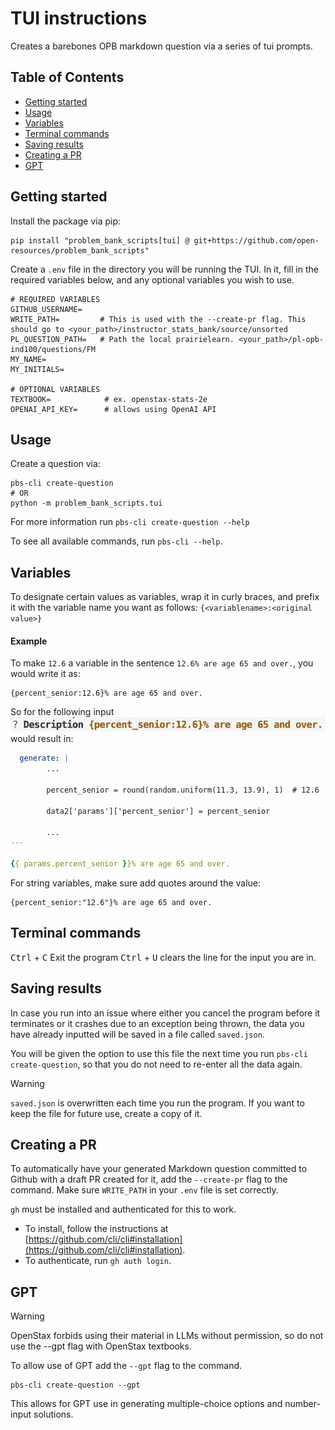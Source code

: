 # TUI instructions
Creates a barebones OPB markdown question via a series of tui prompts.

## Table of Contents
- [Getting started](#getting-started)
- [Usage](#usage)
- [Variables](#variables)
- [Terminal commands](#terminal-commands)
- [Saving results](#saving-results)
- [Creating a PR](#creating-a-pr)
- [GPT](#gpt)

## Getting started

Install the package via pip:
```shell
pip install "problem_bank_scripts[tui] @ git+https://github.com/open-resources/problem_bank_scripts"
```

Create a `.env` file in the directory you will be running the TUI. In it, fill in the required variables below, and any optional variables you wish to use.

```
# REQUIRED VARIABLES
GITHUB_USERNAME=
WRITE_PATH=         # This is used with the --create-pr flag. This should go to <your_path>/instructor_stats_bank/source/unsorted
PL_QUESTION_PATH=   # Path the local prairielearn. <your_path>/pl-opb-ind100/questions/FM
MY_NAME=
MY_INITIALS=

# OPTIONAL VARIABLES
TEXTBOOK=            # ex. openstax-stats-2e
OPENAI_API_KEY=      # allows using OpenAI API
```

## Usage

Create a question via:
```shell
pbs-cli create-question
# OR
python -m problem_bank_scripts.tui
```

For more information run `pbs-cli create-question --help`

To see all available commands, run `pbs-cli --help`.

## Variables
To designate certain values as variables, wrap it in curly braces, and prefix it with the variable name you want as follows:
`{<variablename>:<original value>}`

#### Example
To make `12.6` a variable in the sentence `12.6% are age 65 and over.`, you would write it as:
```shell
{percent_senior:12.6}% are age 65 and over.
```

So for the following input
![alt text](variable_example.png "Title")
would result in:
```yml
  generate: |
        ...

        percent_senior = round(random.uniform(11.3, 13.9), 1)  # 12.6

        data2['params']['percent_senior'] = percent_senior

        ...
---

{{ params.percent_senior }}% are age 65 and over.

```
For string variables, make sure add quotes around the value:
```shell
{percent_senior:"12.6"}% are age 65 and over.
```

## Terminal commands
<kbd>Ctrl</kbd> + <kbd>C</kbd> Exit the program
<kbd>Ctrl</kbd> + <kbd>U</kbd> clears the line for the input you are in.

## Saving results
In case you run into an issue where either you cancel the program before it terminates or it crashes due to an exception being thrown, the data you have already inputted will be saved in a file called `saved.json`.

You will be given the option to use this file the next time you run `pbs-cli create-question`, so that you do not need to re-enter all the data again.

> [!WARNING]
> `saved.json` is overwritten each time you run the program. If you want to keep the file for future use, create a copy of it.

## Creating a PR
To automatically have your generated Markdown question committed to Github with a draft PR created for it, add the `--create-pr` flag to the command. Make sure `WRITE_PATH` in your `.env` file is set correctly.

`gh` must be installed and authenticated for this to work.
- To install, follow the instructions at [https://github.com/cli/cli#installation](https://github.com/cli/cli#installation).
- To authenticate, run `gh auth login`.

## GPT
> [!WARNING]
> OpenStax forbids using their material in LLMs without permission, so do not use the --gpt flag with OpenStax textbooks.

To allow use of GPT add the `--gpt` flag to the command.
```shell
pbs-cli create-question --gpt
```

This allows for GPT use in generating multiple-choice options and number-input solutions.
